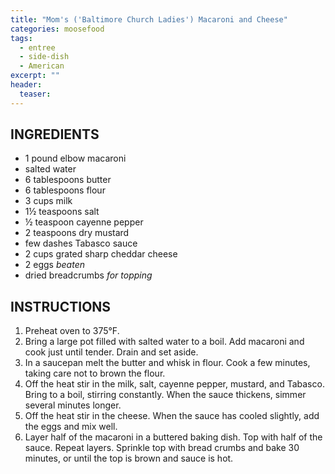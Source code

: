 ```yaml
---
title: "Mom's ('Baltimore Church Ladies') Macaroni and Cheese"
categories: moosefood
tags: 
  - entree
  - side-dish
  - American
excerpt: ""
header:
  teaser:
---
```


## INGREDIENTS
* 1 pound elbow macaroni
* salted water
* 6 tablespoons butter
* 6 tablespoons flour
* 3 cups milk
* 1½ teaspoons salt
* ½ teaspoon cayenne pepper
* 2 teaspoons dry mustard
* few dashes Tabasco sauce
* 2 cups grated sharp cheddar cheese
* 2 eggs _beaten_
* dried breadcrumbs _for topping_

## INSTRUCTIONS
1. Preheat oven to 375°F.
2. Bring a large pot filled with salted water to a boil. Add macaroni and cook just until tender. Drain and set aside.
3. In a saucepan melt the butter and whisk in flour. Cook a few minutes, taking care not to brown the flour.
4. Off the heat stir in the milk, salt, cayenne pepper, mustard, and Tabasco. Bring to a boil, stirring constantly. When the sauce thickens, simmer several minutes longer.
5. Off the heat stir in the cheese. When the sauce has cooled slightly, add the eggs and mix well.
6. Layer half of the macaroni in a buttered baking dish. Top with half of the sauce. Repeat layers. Sprinkle top with bread crumbs and bake 30 minutes, or until the top is brown and sauce is hot. 